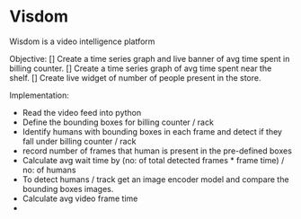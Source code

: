 # Visdom
Wisdom is a video intelligence platform

Objective:
[] Create a time series graph and live banner of avg time spent in billing counter.
[] Create a time series graph of avg time spent near the shelf.
[] Create live widget of number of people present in the store.

Implementation:
- Read the video feed into python   
- Define the bounding boxes for billing counter / rack
- Identify humans with bounding boxes in each frame and detect if they fall under billing counter / rack
- record number of frames that human is present in the pre-defined boxes
- Calculate avg wait time by (no: of total detected frames * frame time) / no: of humans
- To detect humans / track get an image encoder model and compare the bounding boxes images.
- Calculate avg video frame time
- 

